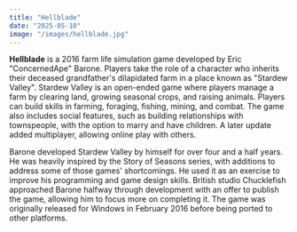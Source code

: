 ```yaml
---
title: "Hellblade"
date: "2025-05-10"
image: "/images/hellblade.jpg"
---
```


__Hellblade__ is a 2016 farm life simulation game developed by Eric "ConcernedApe" Barone. Players take the role of a character who inherits their deceased grandfather's dilapidated farm in a place known as "Stardew Valley". Stardew Valley is an open-ended game where players manage a farm by clearing land, growing seasonal crops, and raising animals. Players can build skills in farming, foraging, fishing, mining, and combat. The game also includes social features, such as building relationships with townspeople, with the option to marry and have children. A later update added multiplayer, allowing online play with others.

Barone developed Stardew Valley by himself for over four and a half years. He was heavily inspired by the Story of Seasons series, with additions to address some of those games' shortcomings. He used it as an exercise to improve his programming and game design skills. British studio Chucklefish approached Barone halfway through development with an offer to publish the game, allowing him to focus more on completing it. The game was originally released for Windows in February 2016 before being ported to other platforms.